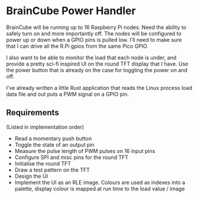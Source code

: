 # BrainCube Power Handler
BrainCube will be running up to 16 Raspberry Pi nodes. Need the ability to safely turn on and more importantly off. 
The nodes will be configured to power up or down when a GPIO pins is pulled low. I'll need to make sure that I can 
drive all the R.Pi gpios from the same Pico GPIO. 

I also want to be able to monitor the load that each node is under, and provide a pretty sci-fi inspired
UI on the round TFT display that I have. Use the power button that is already on the case for toggling the power
on and off.

I've already written a little Rust application that reads the Linux process load data file and out puts a PWM 
signal on a GPIO pin. 

## Requirements
(Listed in implementation order)
- Read a momentary push button
- Toggle the state of an output pin
- Measure the pulse length of PWM pulses on 16 input pins
- Configure SPI and misc pins for the round TFT
- Initialise the round TFT
- Draw a test pattern on the TFT
- Design the UI
- Implement the UI as an RLE image. Colours are used as indexes into a palette, display colour is mapped at run time to the load value / image 
